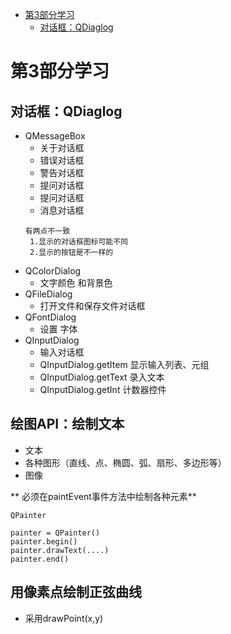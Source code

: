 <!-- TOC -->

- [第3部分学习](#%E7%AC%AC3%E9%83%A8%E5%88%86%E5%AD%A6%E4%B9%A0)
    - [对话框：QDiaglog](#%E5%AF%B9%E8%AF%9D%E6%A1%86qdiaglog)

<!-- /TOC -->

# 第3部分学习

## 对话框：QDiaglog
+ QMessageBox
  - 关于对话框
  - 错误对话框
  - 警告对话框
  - 提问对话框
  - 提问对话框
  - 消息对话框
  ```text
  有两点不一致
   1.显示的对话框图标可能不同
   2.显示的按钮是不一样的
  ```
+ QColorDialog
  - 文字颜色 和背景色
+ QFileDialog
  - 打开文件和保存文件对话框
+ QFontDialog
  - 设置 字体
+ QInputDialog
  - 输入对话框
  - QInputDialog.getItem 显示输入列表、元组
  - QInputDialog.getText 录入文本
  - QInputDialog.getInt 计数器控件

## 绘图API：绘制文本

+ 文本
+ 各种图形（直线、点、椭圆、弧、扇形、多边形等）
+ 图像

** 必须在paintEvent事件方法中绘制各种元素**
```text
QPainter

painter = QPainter()
painter.begin()
painter.drawText(....)
painter.end()

```

## 用像素点绘制正弦曲线
+ 采用drawPoint(x,y)
